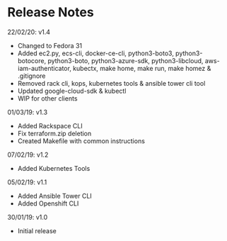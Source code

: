 # Release Notes

22/02/20: v1.4

* Changed to Fedora 31
* Added ec2.py, ecs-cli, docker-ce-cli, python3-boto3, python3-botocore, python3-boto, python3-azure-sdk, python3-libcloud, aws-iam-authenticator, kubectx, make home, make run, make homez & .gitignore
* Removed rack cli, kops, kubernetes tools & ansible tower cli tool
* Updated google-cloud-sdk & kubectl
* WIP for other clients

01/03/19: v1.3

* Added Rackspace CLI
* Fix terraform.zip deletion
* Created Makefile with common instructions

07/02/19: v1.2

* Added Kubernetes Tools

05/02/19: v1.1

* Added Ansible Tower CLI
* Added Openshift CLI

30/01/19: v1.0

* Initial release
